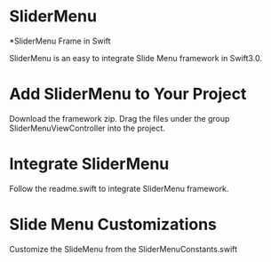 # SliderMenu
*SliderMenu Frame in Swift

SliderMenu is an easy to integrate Slide Menu framework in Swift3.0.

# Add SliderMenu to Your Project
Download the framework zip. Drag the files under the group SliderMenuViewController into the project.

# Integrate SliderMenu
Follow the readme.swift to integrate SliderMenu framework.

# Slide Menu Customizations
Customize the SlideMenu from the SliderMenuConstants.swift
